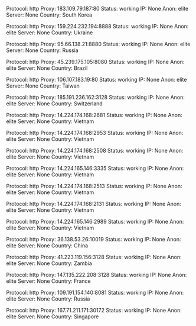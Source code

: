 Protocol: http
Proxy: 183.109.79.187:80
Status: working
IP: None
Anon: elite
Server: None
Country: South Korea

Protocol: http
Proxy: 159.224.232.194:8888
Status: working
IP: None
Anon: elite
Server: None
Country: Ukraine

Protocol: http
Proxy: 95.66.138.21:8880
Status: working
IP: None
Anon: elite
Server: None
Country: Russia

Protocol: http
Proxy: 45.239.175.105:8080
Status: working
IP: None
Anon: elite
Server: None
Country: Brazil

Protocol: http
Proxy: 106.107.183.19:80
Status: working
IP: None
Anon: elite
Server: None
Country: Taiwan

Protocol: http
Proxy: 185.191.236.162:3128
Status: working
IP: None
Anon: elite
Server: None
Country: Switzerland

Protocol: http
Proxy: 14.224.174.168:2681
Status: working
IP: None
Anon: elite
Server: None
Country: Vietnam

Protocol: http
Proxy: 14.224.174.168:2953
Status: working
IP: None
Anon: elite
Server: None
Country: Vietnam

Protocol: http
Proxy: 14.224.174.168:2508
Status: working
IP: None
Anon: elite
Server: None
Country: Vietnam

Protocol: http
Proxy: 14.224.165.146:3335
Status: working
IP: None
Anon: elite
Server: None
Country: Vietnam

Protocol: http
Proxy: 14.224.174.168:2513
Status: working
IP: None
Anon: elite
Server: None
Country: Vietnam

Protocol: http
Proxy: 14.224.174.168:2131
Status: working
IP: None
Anon: elite
Server: None
Country: Vietnam

Protocol: http
Proxy: 14.224.165.146:2989
Status: working
IP: None
Anon: elite
Server: None
Country: Vietnam

Protocol: http
Proxy: 36.138.53.26:10019
Status: working
IP: None
Anon: elite
Server: None
Country: China

Protocol: http
Proxy: 41.223.119.156:3128
Status: working
IP: None
Anon: elite
Server: None
Country: Zambia

Protocol: http
Proxy: 147.135.222.208:3128
Status: working
IP: None
Anon: elite
Server: None
Country: France

Protocol: http
Proxy: 109.191.154.140:8081
Status: working
IP: None
Anon: elite
Server: None
Country: Russia

Protocol: http
Proxy: 167.71.211.171:30172
Status: working
IP: None
Anon: elite
Server: None
Country: Singapore

